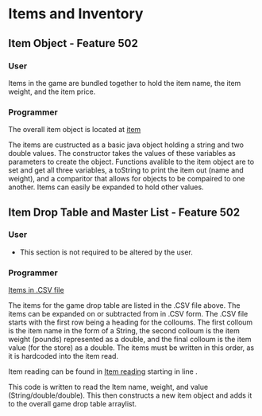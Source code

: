 # Items and Inventory

## Item Object - Feature 502
### User
Items in the game are bundled together to hold the item name, the item weight, and the item price.

### Programmer
The overall item object is located at
[item](./src/items.java)

The items are custructed as a basic java object holding a string and two double values.  The constructor takes the values of these variables as parameters to create the object.  Functions avalible to the item object are to set and get all three variables, a toString to print the item out (name and weight), and a comparitor that allows for objects to be compaired to one another. Items can easily be expanded to hold other values. 

## Item Drop Table and Master List - Feature 502
### User
- This section is not required to be altered by the user.
### Programmer
[Items in .CSV file](./src/items.csv)

The items for the game drop table are listed in the .CSV file above.  The items can be expanded on or subtracted from in .CSV form.  The .CSV file starts with the first row being a heading for the colloums.  The first colloum is the item name in the form of a String, the second colloum is the item weight (pounds) represented as a double, and the final colloum is the item value (for the store) as a double. The items must be written in this order, as it is hardcoded into the item read. 

Item reading can be found in 
[Item reading](./src/GameCore.java) starting in line .  

This code is written to read the Item name, weight, and value (String/double/double).  This then constructs a new item object and adds it to the overall game drop table arraylist. 
